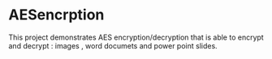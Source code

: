 # AESencrption
This project demonstrates AES encryption/decryption that is able to encrypt and decrypt : images , word documets and power point slides.
